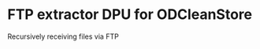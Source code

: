 FTP extractor DPU for ODCleanStore
==================================

Recursively receiving files via FTP
